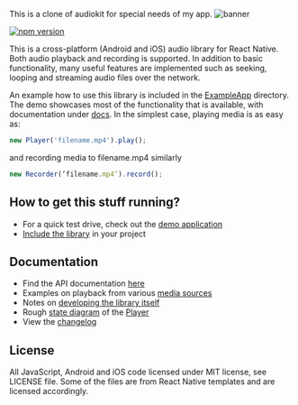 This is a clone of audiokit for special needs of my app.
![banner](/banner.png)

[![npm version](https://badge.fury.io/js/%40react-native-community%2Faudio-toolkit.svg)](https://badge.fury.io/js/%40react-native-community%2Faudio-toolkit)

This is a cross-platform (Android and iOS) audio library for React Native.
Both audio playback and recording is supported. In addition to basic
functionality, many useful features are implemented such as seeking,
looping and streaming audio files over the network.

An example how to use this library is included in the [ExampleApp](/ExampleApp)
directory. The demo showcases most of the functionality that is available, with
documentation under [docs](/docs). In the simplest case, playing media is as
easy as:

```js
new Player('filename.mp4').play();
```

and recording media to filename.mp4 similarly
```js
new Recorder(‘filename.mp4’).record();
```

How to get this stuff running?
------------------------------

* For a quick test drive, check out the [demo application](/ExampleApp)
* [Include the library](/docs/SETUP.md) in your project

Documentation
-------------

* Find the API documentation [here](/docs/API.md)
* Examples on playback from various [media sources](/docs/SOURCES.md)
* Notes on [developing the library itself](/docs/DEVELOPING.md)
* Rough [state diagram](/docs/state_diagram.svg) of the [Player](src/Player.js)
* View the [changelog](/CHANGELOG.md)

License
-------

All JavaScript, Android and iOS code licensed under MIT license, see LICENSE
file. Some of the files are from React Native templates and are licensed
accordingly.
